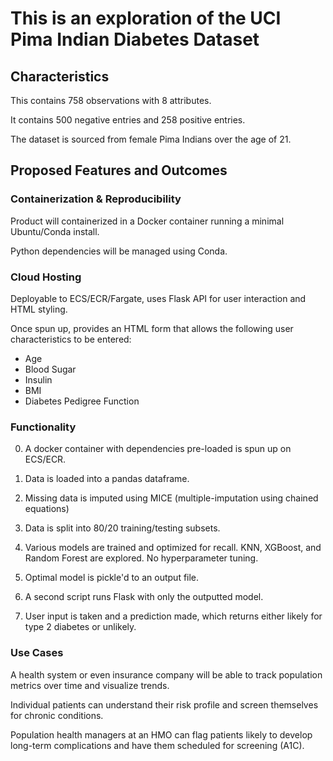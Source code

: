 # This is an exploration of the UCI Pima Indian Diabetes Dataset

## Characteristics

This contains 758 observations with 8 attributes. 

It contains 500 negative entries and 258 positive entries.

The dataset is sourced from female Pima Indians over the age of 21.

## Proposed Features and Outcomes

### Containerization & Reproducibility

Product will containerized in a Docker container running a minimal Ubuntu/Conda install.

Python dependencies will be managed using Conda.

### Cloud Hosting

Deployable to ECS/ECR/Fargate, uses Flask API for user interaction and HTML styling.

Once spun up, provides an HTML form that allows the following user characteristics to be entered:
- Age
- Blood Sugar
- Insulin
- BMI
- Diabetes Pedigree Function


### Functionality

0. A docker container with dependencies pre-loaded is spun up on ECS/ECR.

1. Data is loaded into a pandas dataframe.

2. Missing data is imputed using MICE (multiple-imputation using chained equations)

3. Data is split into 80/20 training/testing subsets.

4. Various models are trained and optimized for recall. KNN, XGBoost, and Random Forest are explored. No hyperparameter tuning.

5. Optimal model is pickle'd to an output file.

6. A second script runs Flask with only the outputted model. 

7. User input is taken and a prediction made, which returns either likely for type 2 diabetes or unlikely.

### Use Cases

A health system or even insurance company will be able to track population metrics over time and visualize trends.

Individual patients can understand their risk profile and screen themselves for chronic conditions.

Population health managers at an HMO can flag patients likely to develop long-term complications and have them scheduled for screening (A1C).

